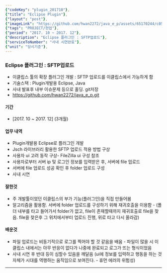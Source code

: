 ```yaml
---
{"codeKey": "plugin_201710"},
{"title": "Eclipse Plugin"},
{"layout": "post"},
{"imageLink": "https://github.com/hwan2272/java_e_p/assets/65170244/c0583449-35bf-4d1a-a36f-2ad8da11ce5b"},
{"tags": "PROJECT/현업"},
{"period": "2017. 10 ~ 2017. 12"},
{"description": "Eclipse 플러그인 : SFTP업로드"},
{"serviceToNumber": "사내 시연완료"},
{"unit": "당시기준"},
---
```


### Eclipse 플러그인 : SFTP업로드

- 이클립스 툴의 확장 플러그인 개발 : SFTP 업로드를 이클립스에서 가능하게 함
- 기술스택 : Plugin개발용 Eclipse, Java
- 사내 발표후 내부 이슈문제 등으로 홀딩. git저장
- https://github.com/hwan2272/java_e_p.git

#### 기간

- [2017. 10 ~ 2017. 12] (3개월)

#### 업무 내역

- Plugin개발용 Eclipse로 플러그인 개발
- Jsch 라이브러리 활용한 SFTP 업로드 적용 방법 구상
- 사용자 ui 고려 동작 구상- FileZilla ui 구성 참조
- 사용자로부터 서버 ip 및 로그인 정보를 입력받은 후, 서버에 file 업로드
- 서버에 file 업로드 성공 확인 후 folder 업로드 구성
- 사내 시연

#### 잘한것

- 주 개발툴이었던 이클립스의 부가 기능(플러그인)을 직접 만들어봄
- 알고리즘을 활용함. 서버에 folder 업로드를 구성하기 위해 재귀호출을 이용함 - (폴더 내부를 타고 들어가서 folder가 없고, file이 존재할때까지 재귀호출로 file을 찾음. file을 찾은후 그 위치에서부터 업로드 진행, 위로 타고 다시 올라감)

#### 배운것

- 파일 업로드는 비동기적으로 로그를 찍어야 할 것 같음을 배움 - 파일이 많을 시 이클립스 내에서는 아무 반응이 없다가 나중에 완료되고 로그가 뜨는 형식이었음
- 사내 시연 후 반대 등이 심할수 있음을 깨달음 (ui에 정보를 입력하고 행동을 하는 것 자체가 시대를 역행하는 움직임으로 보여진다. - 휴먼 에러의 위험성)

---
